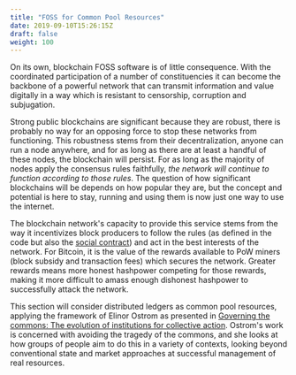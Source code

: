 ```yaml
---
title: "FOSS for Common Pool Resources"
date: 2019-09-10T15:26:15Z
draft: false
weight: 100
---
```



On its own, blockchain FOSS software is of little consequence. With the coordinated participation of a number of constituencies it can become the backbone of a powerful network that can transmit information and value digitally in a way which is resistant to censorship, corruption and subjugation.

Strong public blockchains are significant because they are robust, there is probably no way for an opposing force to stop these networks from functioning. This robustness stems from their decentralization, anyone can run a node anywhere, and for as long as there are at least a handful of these nodes, the blockchain will persist. For as long as the majority of nodes apply the consensus rules faithfully, *the network will continue to function according to those rules*. The question of how significant blockchains will be depends on how popular they are, but the concept and potential is here to stay, running and using them is now just one way to use the internet. 

The blockchain network's capacity to provide this service stems from the way it incentivizes block producers to follow the rules (as defined in the code but also the [social contract](https://medium.com/s/story/bitcoins-social-contract-1f8b05ee24a9)) and act in the best interests of the network. For Bitcoin, it is the value of the rewards available to PoW miners (block subsidy and transaction fees) which secures the network. Greater rewards means more honest hashpower competing for those rewards, making it more difficult to amass enough dishonest hashpower to successfully attack the network.

This section will consider distributed ledgers as common pool resources, applying the framework of Elinor Ostrom as presented in [Governing the commons: The evolution of institutions for collective action](https://wtf.tw/ref/ostrom_1990.pdf). Ostrom's work is concerned with avoiding the tragedy of the commons, and she looks at how groups of people aim to do this in a variety of contexts, looking beyond conventional state and market approaches at successful management of real resources. 